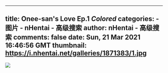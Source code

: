 
---
title: Onee-san's Love Ep.1  _Colored_
categories: 
    - 图片
    - nHentai - 高级搜索
author: nHentai - 高级搜索
comments: false
date: Sun, 21 Mar 2021 16:46:56 GMT
thumbnail: https://i.nhentai.net/galleries/1871383/1.jpg
---

<div>   
<img src="https://i.nhentai.net/galleries/1871383/1.jpg" referrerpolicy="no-referrer">  
</div>
            